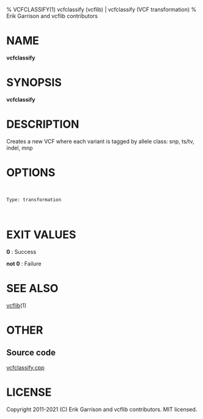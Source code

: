 % VCFCLASSIFY(1) vcfclassify (vcflib) | vcfclassify (VCF transformation)
% Erik Garrison and vcflib contributors

# NAME

**vcfclassify**

# SYNOPSIS

**vcfclassify** <vcf file>

# DESCRIPTION

Creates a new VCF where each variant is tagged by allele class: snp, ts/tv, indel, mnp



# OPTIONS

```


Type: transformation

      

```





# EXIT VALUES

**0**
: Success

**not 0**
: Failure

# SEE ALSO



[vcflib](./vcflib.md)(1)



# OTHER

## Source code

[vcfclassify.cpp](https://github.com/vcflib/vcflib/blob/master/src/vcfclassify.cpp)

# LICENSE

Copyright 2011-2021 (C) Erik Garrison and vcflib contributors. MIT licensed.

<!--
  Created with ./scripts/bin2md.rb scripts/bin2md-template.erb
-->
